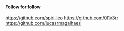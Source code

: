 #### Follow for follow

https://github.com/spiri-leo
https://github.com/0l1v3rr
https://github.com/lucasrmagalhaes

